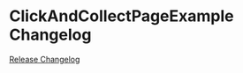 # ClickAndCollectPageExample Changelog

[Release Changelog](https://github.com/spryker-shop/click-and-collect-page-example/releases)
